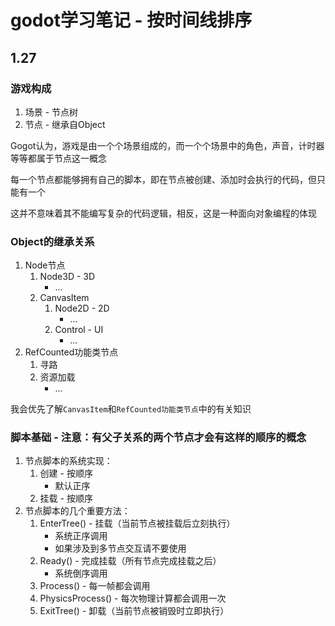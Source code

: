 # godot学习笔记 - 按时间线排序

## 1.27 
### 游戏构成
1. 场景 - 节点树
2. 节点 - 继承自Object

Gogot认为，游戏是由一个个场景组成的，而一个个场景中的角色，声音，计时器等等都属于节点这一概念

每一个节点都能够拥有自己的脚本，即在节点被创建、添加时会执行的代码，但只能有一个

这并不意味着其不能编写复杂的代码逻辑，相反，这是一种面向对象编程的体现

### Object的继承关系
1. Node节点
	1. Node3D - 3D
	   - ...
	1. CanvasItem
		1. Node2D - 2D
			- ...
		2. Control - UI
			- ...
2. RefCounted功能类节点
	1. 寻路
	2. 资源加载
		- ...

我会优先了解`CanvasItem`和`RefCounted功能类节点`中的有关知识

### 脚本基础 - 注意：有父子关系的两个节点才会有这样的顺序的概念
1. 节点脚本的系统实现：
	1. 创建 - 按顺序
		- 默认正序
	2. 挂载 - 按顺序
2. 节点脚本的几个重要方法：
	1. EnterTree() - 挂载（当前节点被挂载后立刻执行）
		- 系统正序调用
		- 如果涉及到多节点交互请不要使用
	2. Ready() - 完成挂载（所有节点完成挂载之后）
		- 系统倒序调用
	3. Process() - 每一帧都会调用
	4. PhysicsProcess() - 每次物理计算都会调用一次
	5. ExitTree() - 卸载（当前节点被销毁时立即执行）
